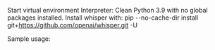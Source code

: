 Start virtual environment
Interpreter: Clean Python 3.9 with no global packages installed.
Install whisper with: pip --no-cache-dir install git+https://github.com/openai/whisper.git -U

Sample usage:


